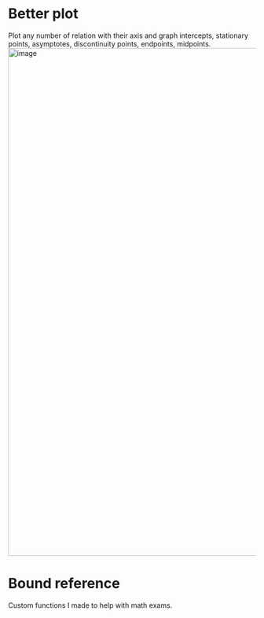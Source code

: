 # Better plot
Plot any number of relation with their axis and graph intercepts, stationary points, asymptotes, discontinuity points, endpoints, midpoints.
<img width="1032" alt="image" src="https://github.com/user-attachments/assets/a4fdaee9-cc6b-488a-9dc7-b7b53b14e934">
# Bound reference
Custom functions I made to help with math exams.

